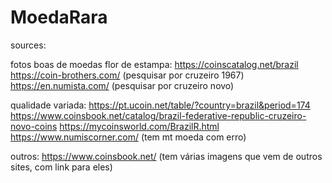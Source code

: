 # MoedaRara


sources:


fotos boas de moedas flor de estampa:
https://coinscatalog.net/brazil
https://coin-brothers.com/ (pesquisar por cruzeiro 1967)
https://en.numista.com/ (pesquisar por cruzeiro novo)


qualidade variada:
https://pt.ucoin.net/table/?country=brazil&period=174
https://www.coinsbook.net/catalog/brazil-federative-republic-cruzeiro-novo-coins
https://mycoinsworld.com/BrazilR.html
https://www.numiscorner.com/ (tem mt moeda com erro)


outros:
https://www.coinsbook.net/ (tem várias imagens que vem de outros sites, com link para eles)



